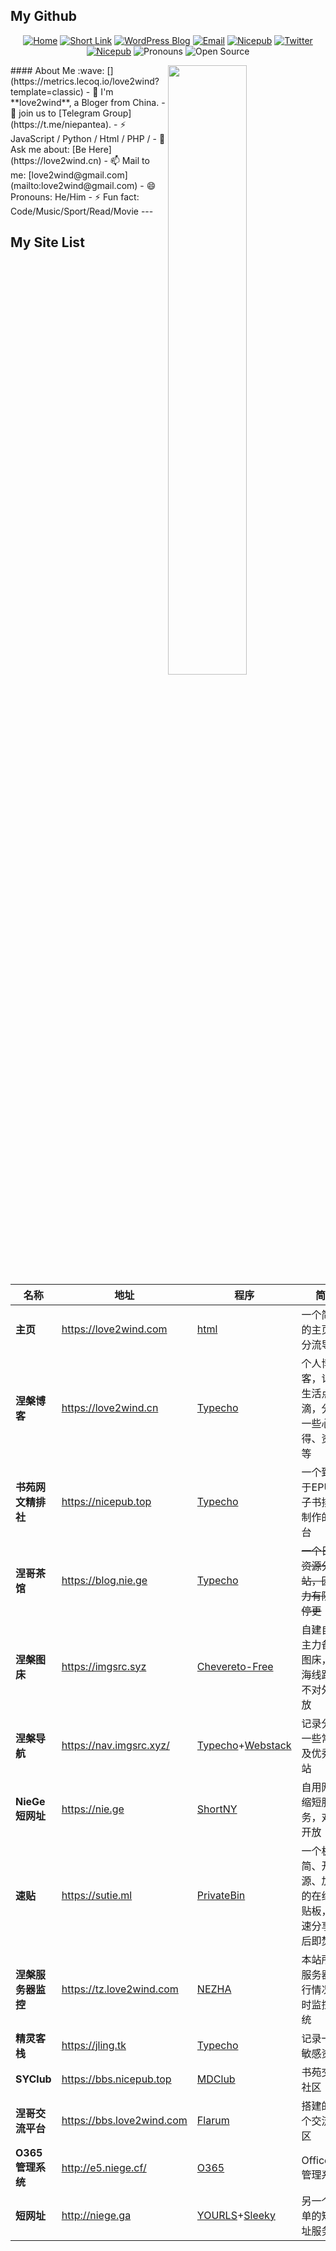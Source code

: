 ## My Github

<p align="center"><a href='https://love2wind.com/'><img src="https://img.shields.io/badge/-Home-blue?style=flat&amp;logo=html5&amp;logoColor=white&amp;link=https://love2wind.com/" referrerpolicy="no-referrer" alt="Home"></a>
<a href='https://nie.ge'><img src="https://img.shields.io/badge/-NieGe-000000?style=flat&amp;labelColor=red&amp;logo=chainlink&amp;link=https://nie.ge" referrerpolicy="no-referrer" alt="Short Link"></a>
<a href='https://love2wind.cn'><img src="https://img.shields.io/badge/-Blog-21759B?style=flat&amp;logo=WordPress&amp;logoColor=white&amp;link=https://love2wind.cn" referrerpolicy="no-referrer" alt="WordPress Blog"></a>
<a href='mailto:love2wind@gmail.com'><img src="https://img.shields.io/badge/-Email-c14438?style=flat&amp;logo=Gmail&amp;logoColor=white&amp;link=mailto:love2wind@gmail.com" referrerpolicy="no-referrer" alt="Email"></a>
<a href='https://nicepub.top'><img src="https://img.shields.io/badge/-Nicepub-FF813F?style=flat&amp;logo=bookbub&amp;logoColor=ffffff&amp;link=https://nicepub.top" referrerpolicy="no-referrer" alt="Nicepub"></a>
 <a href='https://twitter.com/love2wind'><img src="https://img.shields.io/badge/-Twitter-1ca0f1?style=flat&amp;labelColor=1ca0f1&amp;logo=twitter&amp;logoColor=white&amp;link=https://twitter.com/love2wind" referrerpolicy="no-referrer" alt="Twitter"></a>
<a href='https://t.me/love2wind'><img src="https://img.shields.io/badge/-Telegram-yellow?style=flat&amp;logo=telegram&amp;logoColor=ffffff&amp;link=https://t.me/love2wind" referrerpolicy="no-referrer" alt="Nicepub"></a>
<img src="https://img.shields.io/badge/Pronouns-He%2FHim-brightgreen?style=flat" referrerpolicy="no-referrer" alt="Pronouns">
<img src="http://img.shields.io/badge/-Open%20Source%20Fan-3DA639?style=flat&amp;logo=open-source-initiative&amp;logoColor=ffffff" referrerpolicy="no-referrer" alt="Open Source"></p>
#### About Me :wave:
[<img align="right" width="50%" src="https://github-readme-stats.vercel.app/api?username=love2wind&show_icons=true&theme=radical">](https://metrics.lecoq.io/love2wind?template=classic)
- 🍻 I'm **love2wind**, a Bloger from China.
- 👯 join us to [Telegram Group](https://t.me/niepantea).
- ⚡ JavaScript / Python / Html / PHP / 
- 💬 Ask me about: [Be Here](https://love2wind.cn)
- 📫 Mail to me: [love2wind@gmail.com](mailto:love2wind@gmail.com)
- 😄 Pronouns: He/Him
- ⚡ Fun fact: Code/Music/Sport/Read/Movie
---

## My Site List

| 名称               | 地址                      | 程序                                                         | 简介                                               |
| ------------------ | ------------------------- | ------------------------------------------------------------ | -------------------------------------------------- |
| **主页**           | https://love2wind.com     | [html](https://github.com/love2wind.github.io)               | 一个简单的主页，分流导航                           |
| **涅槃博客**       | https://love2wind.cn      | [Typecho](https://typecho.org)                               | 个人博客，记录生活点滴，分享一些心得、资源等       |
| **书苑网文精排社** | https://nicepub.top       | [Typecho](https://typecho.org)                               | 一个致力于EPUB电子书排版制作的平台                 |
| **涅哥茶馆**       | https://blog.nie.ge       | [Typecho](https://typecho.org)                               | ~~一个日常资源分享站，因精力有限已停更~~           |
| **涅槃图床**       | https://imgsrc.syz        | [Chevereto-Free](https://github.com/Chevereto/Chevereto-Free) | 自建自用主力备案图床，上海线路，不对外开放         |
| **涅槃导航**       | https://nav.imgsrc.xyz/   | [Typecho](https://typecho.org)+[Webstack](https://www.zmki.cn/) | 记录分享一些常用及优秀网站                         |
| **NieGe短网址**    | https://nie.ge            | [ShortNY](https://github.com/suofiya/url_Shortny)            | 自用网址缩短服务，对外开放                         |
| **速贴**           | https://sutie.ml          | [PrivateBin](https://privatebin.info/)                       | 一个极简、开源、加密的在线粘贴板，快速分享阅后即焚 |
| **涅槃服务器监控** | https://tz.love2wind.com  | [NEZHA](https://github.com/naiba/nezha)                      | 本站所有服务器运行情况实时监控系统                 |
| **精灵客栈**       | https://jling.tk          | [Typecho](https://typecho.org)                               | 记录一些敏感资源                                   |
| **SYClub**         | https://bbs.nicepub.top   | [MDClub](https://mdclub.org/)                                | 书苑交流社区                                       |
| **涅哥交流平台**   | https://bbs.love2wind.com | [Flarum](https://flarum.org/)                                | 搭建的一个交流社区                                 |
| **O365管理系统**   | http://e5.niege.cf/       | [O365](https://github.com/vanyouseea/o365)                   | Office365管理系统                                  |
| **短网址**         | http://niege.ga           | [YOURLS](http://yourls.org/)+[Sleeky](https://github.com/Flynntes/Sleeky/releases) | 另一个简单的短网址服务                             |

